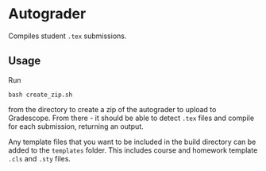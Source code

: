 # Autograder

Compiles student `.tex` submissions. 

## Usage

Run
```
bash create_zip.sh
```
from the directory to create a zip of the autograder to upload to Gradescope. From there - it should be able to detect `.tex` files and compile for each submission, returning an output. 

Any template files that you want to be included in the build directory can be added to the `templates` folder. This includes course and homework template `.cls` and `.sty` files. 
